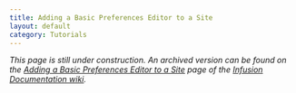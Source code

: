 ```yaml
---
title: Adding a Basic Preferences Editor to a Site
layout: default
category: Tutorials
---
```


_This page is still under construction. An archived version can be found on the
[Adding a Basic Preferences Editor to a Site](http://wiki.fluidproject.org/display/docs/Tutorial+-+Adding+a+Basic+Preferences+Editor+to+a+Site)
page of the [Infusion Documentation wiki](http://wiki.fluidproject.org/display/docs/Infusion+Documentation)._
